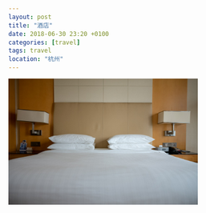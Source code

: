 ```yaml
---
layout: post
title: "酒店"
date: 2018-06-30 23:20 +0100
categories: [travel]
tags: travel
location: "杭州"
---
```


<img src="/img/2018/20180630-L1009447.jpg" alt="酒店" style="width: 75%; height: 75%"/>
